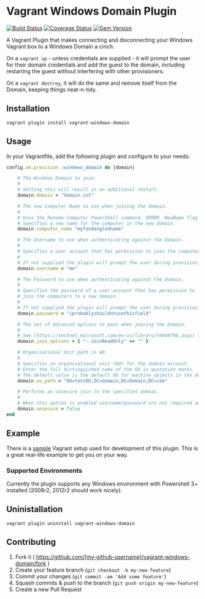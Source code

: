 # Vagrant Windows Domain Plugin

[![Build Status](https://travis-ci.org/SEEK-Jobs/vagrant-windows-domain.svg)](https://travis-ci.org/SEEK-Jobs/vagrant-windows-domain)
[![Coverage Status](https://coveralls.io/repos/SEEK-Jobs/vagrant-windows-domain/badge.svg?branch=master)](https://coveralls.io/r/SEEK-Jobs/vagrant-windows-domain?branch=master)
[![Gem Version](https://badge.fury.io/rb/vagrant-windows-domain.svg)](http://badge.fury.io/rb/vagrant-windows-domain)

A Vagrant Plugin that makes connecting and disconnecting your Windows Vagrant box to a Windows Domain a cinch.

On a `vagrant up` - unless credentials are supplied - it will prompt the user for their domain credentials and add the guest to the domain, including restarting the guest without interfering with other provisioners. 

On a `vagrant destroy`, it will do the same and remove itself from the Domain, keeping things neat-n-tidy.

## Installation

```vagrant plugin install vagrant-windows-domain```

## Usage

In your Vagrantfile, add the following plugin and configure to your needs:

```ruby
config.vm.provision :windows_domain do |domain|

    # The Windows Domain to join.
    #
    # Setting this will result in an additional restart.
    domain.domain = "domain.int"

    # The new Computer Name to use when joining the domain.
    #
    # Uses the Rename-Computer PowerShell command. ORRRR -NewName flag??
    # Specifies a new name for the computer in the new domain.
    domain.computer_name "myfandangledname"

    # The Username to use when authenticating against the Domain.
    #
    # Specifies a user account that has permission to join the computers to a new domain. 
    #
    # If not supplied the plugin will prompt the user during provisioning to provide one.
    domain.username = "me"

    # The Password to use when authenticating against the Domain.
    #
    # Specifies the password of a user account that has permission to 
    # join the computers to a new domain. 
    #
    # If not supplied the plugin will prompt the user during provisioning to provide one.
    domain.password = "iprobablyshouldntusethisfield"

    # The set of Advanced options to pass when joining the Domain.
    #
    # See (https://technet.microsoft.com/en-us/library/hh849798.aspx) for detail, these are generally not required.
    domain.join_options = { "--JoinReadOnly" => "" }

    # Organisational Unit path in AD.
    #
    # Specifies an organizational unit (OU) for the domain account. 
    # Enter the full distinguished name of the OU in quotation marks. 
    # The default value is the default OU for machine objects in the domain.
    domain.ou_path = "OU=testOU,DC=domain,DC=Domain,DC=com"

    # Performs an unsecure join to the specified domain.
    #
    # When this option is enabled username/password are not required and cannot be used.
    domain.unsecure = false
end
```
## Example

There is a [sample](https://github.com/SEEK-Jobs/vagrant-windows-domain/tree/master/development) Vagrant setup used for development of this plugin. 
This is a great real-life example to get you on your way.

### Supported Environments

Currently the plugin supports any Windows environment with Powershell 3+ installed (2008r2, 2012r2 should work nicely).

## Uninistallation

```vagrant plugin uninstall vagrant-windows-domain```

## Contributing

1. Fork it ( https://github.com/[my-github-username]/vagrant-windows-domain/fork )
2. Create your feature branch (`git checkout -b my-new-feature`)
3. Commit your changes (`git commit -am 'Add some feature'`)
4. Squash commits & push to the branch (`git push origin my-new-feature`)
5. Create a new Pull Request
